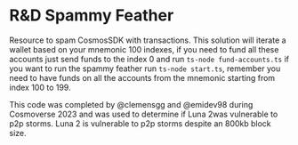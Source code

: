 # R&D Spammy Feather

Resource to spam CosmosSDK with transactions. This solution will iterate a wallet based on your mnemonic 100 indexes, if you need to fund all these accounts just send funds to the index 0 and run `ts-node fund-accounts.ts` if you want to run the spammy feather run `ts-node start.ts`, remember you need to have funds on all the accounts from the mnemonic starting from index 100 to 199.

This code was completed by @clemensgg and @emidev98 during Cosmoverse 2023 and was used to determine if Luna 2was vulnerable to p2p storms.  Luna 2 is vulnerable to p2p storms despite an 800kb block size.
